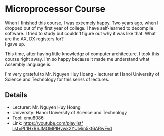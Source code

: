 # Microprocessor Course 

When I finished this course, I was extremely happy. Two years ago, when I dropped out of my first year of college. I have self-learned to decompile software. I tried to study but couldn't figure out why it was like that. What are the AX, DX registers for?  
I gave up. 

This time, after having little knowledge of computer architecture. I took this course right away. I'm so happy because it made me understand what Assembly language is. 

I'm very grateful to Mr. Nguyen Huy Hoang - lecturer at Hanoi University of Science and Technology for this series of lectures. 

## Details 
 
- Lecturer: Mr. Nguyen Huy Hoang 
- University: Hanoi University of Science and Technology
- Tool: emu8086 
- Link: https://youtube.com/playlist?list=PL1HxRSJMOMPIHywk2YUlyhn5kt6ARwFvd
